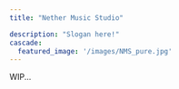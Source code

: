 ```yaml
---
title: "Nether Music Studio"

description: "Slogan here!"
cascade:
  featured_image: '/images/NMS_pure.jpg'
---
```


WIP...
